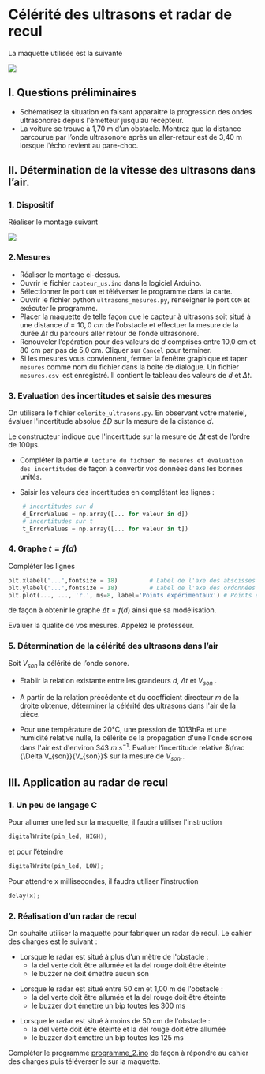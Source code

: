 # Célérité des ultrasons et radar de recul

La maquette utilisée est la suivante

![](data/image_3.jpeg)


## I. Questions préliminaires
- Schématisez la situation en faisant apparaitre la progression des ondes ultrasonores depuis l'émetteur jusqu’au récepteur.
- La voiture se trouve à 1,70 m d’un obstacle. Montrez que la distance parcourue par l’onde ultrasonore après un aller-retour est de 3,40 m lorsque l'écho revient au pare-choc.

## II. Détermination de la vitesse des ultrasons dans l’air.
### 1. Dispositif
Réaliser le montage suivant
 
![](data/image_16.png) 
 
### 2.Mesures
- Réaliser le montage ci-dessus.
- Ouvrir le fichier `capteur_us.ino` dans le logiciel Arduino.
- Sélectionner le port `COM` et téléverser le programme dans la carte.
- Ouvrir le fichier python `ultrasons_mesures.py`, renseigner le port `COM` et exécuter le programme.
- Placer la maquette de telle façon que le capteur à ultrasons soit situé à une distance $d=10,0~cm$ de l'obstacle et effectuer la mesure de la durée $\Delta t$ du parcours aller retour de l’onde ultrasonore.
- Renouveler l’opération pour des valeurs de $d$ comprises entre 10,0 cm et 80 cm par pas de 5,0 cm. Cliquer sur `Cancel` pour terminer.
- Si les mesures vous conviennent, fermer la fenêtre graphique et taper `mesures` comme nom du fichier dans la boite de dialogue. Un fichier `mesures.csv `est enregistré. Il contient le tableau des valeurs de $d$ et $\Delta t$.

### 3. Evaluation des incertitudes et saisie des mesures
On utilisera le fichier `celerite_ultrasons.py`.
En observant votre matériel, évaluer l'incertitude absolue $\Delta D$ sur la mesure de la distance $d$.

Le constructeur indique que l'incertitude sur la mesure de $\Delta t$ est de l’ordre de 100µs.

- Compléter la partie `# lecture du fichier de mesures et évaluation des incertitudes`  de façon à convertir vos données dans les bonnes unités.

- Saisir les valeurs des incertitudes en complétant les lignes :
```python
    # incertitudes sur d
    d_ErrorValues = np.array([... for valeur in d])
    # incertitudes sur t
    t_ErrorValues = np.array([... for valeur in t])
```

### 4. Graphe $t = f(d)$
Compléter les lignes 
```python
plt.xlabel('...',fontsize = 18)         # Label de l'axe des abscisses
plt.ylabel('...',fontsize = 18)         # Label de l'axe des ordonnées
plt.plot(..., ..., 'r.', ms=8, label='Points expérimentaux') # Points expérimentaux
```
de façon à obtenir le graphe $\Delta t = f(d)$ ainsi que sa modélisation.

Evaluer la qualité de vos mesures. Appelez le professeur.

### 5. Détermination de la célérité des ultrasons dans l’air
Soit $V_{son}$ la célérité de l’onde sonore.

- Etablir la relation existante entre les grandeurs $d$, $\Delta t$ et $V_{son}$ .

- A partir de la relation précédente et du coefficient directeur $m$ de la droite obtenue, déterminer la célérité des ultrasons dans l'air de la pièce.

- Pour une température de 20°C, une pression de 1013hPa et une humidité relative nulle, la célérité de la propagation d'une l'onde sonore dans l'air est d'environ $343~m.s^{-1}$. Evaluer l’incertitude relative $\frac {\Delta V_{son}}{V_{son}}$ sur la mesure de $V_{son}$..


## III. Application au radar de recul
### 1. Un peu de langage C
Pour allumer une led sur la maquette, il faudra utiliser l'instruction 

```c
digitalWrite(pin_led, HIGH);
```
et pour l’éteindre
```c
digitalWrite(pin_led, LOW);
```

Pour attendre x millisecondes, il faudra utiliser l’instruction
```c
delay(x);
```

### 2. Réalisation d’un radar de recul
On souhaite utiliser la maquette pour fabriquer un radar de recul. Le cahier des charges est le suivant :

- Lorsque le radar est situé à plus d’un mètre de l'obstacle :
    - la del verte doit être allumée et la del rouge doit être éteinte
    - le buzzer ne doit émettre aucun son

<p></p>

- Lorsque le radar est situé entre 50 cm et 1,00 m de l'obstacle :
    - la del verte doit être allumée et la del rouge doit être éteinte
    - le buzzer doit émettre un bip toutes les 300 ms

<p></p>

- Lorsque le radar est situé à moins de 50 cm de l'obstacle :
    - la del verte doit être éteinte et la del rouge doit être allumée
    - le buzzer doit émettre un bip toutes les 125 ms

Compléter le programme [programme_2.ino](programme_2.ino) de façon à répondre au cahier des charges puis téléverser le sur la maquette.
